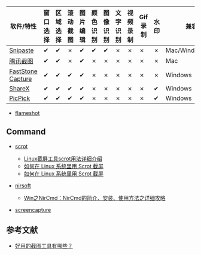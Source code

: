 | 软件/特性 | 窗口选择 | 区域选择 | 滚动截图 | 图片编辑 | 颜色识别 | 图像识别 | 文字识别 | 视频录制 | Gif 录制 | 水印 | 兼容性 |
|--- | --- | --- | --- | --- | --- | --- | --- | --- | --- | --- | --- |
| [Snipaste](https://www.snipaste.com) | ✔ | ✔ | ✗ | ✔ | ✔ | ✔ | ✗ | ✗ | ✗ | ✗ | Mac/Windows/Linux |
| [腾讯截图](https://jietu.qq.com/) | ✔ | ✔ | ✗ | ✔ | ✗ | ✗ | ✗ | ✗ | ✗ | ✗ | Mac |
| [FastStone Capture](https://www.faststonecapture.cn/) | ✔ | ✔ | ✔ | ✔ | ✗ | ✗ | ✗ | ✗ | ✗ | ✗ | Windows |
| [ShareX](https://github.com/ShareX/ShareX) | ✔ | ✔ | ✔ | ✔ | ✗ | ✗ | ✗ | ✗ | ✗ | ✔ | Windows |
| [PicPick](https://picpick.app/zh/) | ✔ | ✔ | ✔ | ✔ | ✗ | ✗ | ✗ | ✗ | ✗ | ✔ | Windows |

- [flameshot](https://github.com/flameshot-org/flameshot)

## Command

- [scrot](https://manpages.ubuntu.com/manpages/impish/man1/scrot.1.html)

    - [Linux截屏工具scrot用法详细介绍](https://www.jb51.net/linuxjishu/284831.html)
    - [如何在 Linux 系统里用 Scrot 截屏](https://linux.cn/article-9111-1.html)
    - [如何在 Linux 系统里用 Scrot 截屏](https://zhuanlan.zhihu.com/p/32028771)

- [nirsoft](https://www.nirsoft.net/utils/nircmd.html)

    - [Win之NirCmd：NirCmd的简介、安装、使用方法之详细攻略](https://blog.csdn.net/hongkaihua1987/article/details/85050851)

- [screencapture](https://ss64.com/osx/screencapture.html)

## 参考文献

- [好用的截图工具有哪些？](https://www.zhihu.com/question/19593742)
